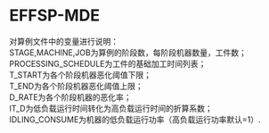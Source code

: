 # EFFSP-MDE
对算例文件中的变量进行说明：
<br>STAGE,MACHINE,JOB为算例的阶段数，每阶段机器数量，工件数；
<br>PROCESSING_SCHEDULE为工件的基础加工时间列表；
<br>T_START为各个阶段机器恶化阈值下限；
<br>T_END为各个阶段机器恶化阈值上限；
<br>D_RATE为各个阶段机器的恶化率；
<br>IT_D为低负载运行时间转化为高负载运行时间的折算系数；
<br>IDLING_CONSUME为机器的低负载运行功率（高负载运行功率默认=1）.

